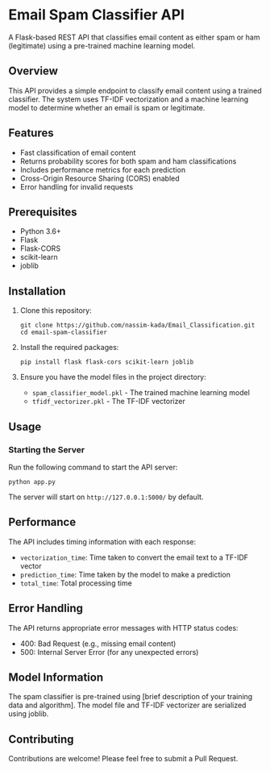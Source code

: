# Email Spam Classifier API

A Flask-based REST API that classifies email content as either spam or ham (legitimate) using a pre-trained machine learning model.

## Overview

This API provides a simple endpoint to classify email content using a trained classifier. The system uses TF-IDF vectorization and a machine learning model to determine whether an email is spam or legitimate.

## Features

- Fast classification of email content
- Returns probability scores for both spam and ham classifications
- Includes performance metrics for each prediction
- Cross-Origin Resource Sharing (CORS) enabled
- Error handling for invalid requests

## Prerequisites

- Python 3.6+
- Flask
- Flask-CORS
- scikit-learn
- joblib

## Installation

1. Clone this repository:
   ```
   git clone https://github.com/nassim-kada/Email_Classification.git
   cd email-spam-classifier
   ```

2. Install the required packages:
   ```
   pip install flask flask-cors scikit-learn joblib
   ```

3. Ensure you have the model files in the project directory:
   - `spam_classifier_model.pkl` - The trained machine learning model
   - `tfidf_vectorizer.pkl` - The TF-IDF vectorizer

## Usage

### Starting the Server

Run the following command to start the API server:

```
python app.py
```

The server will start on `http://127.0.0.1:5000/` by default.


## Performance

The API includes timing information with each response:
- `vectorization_time`: Time taken to convert the email text to a TF-IDF vector
- `prediction_time`: Time taken by the model to make a prediction
- `total_time`: Total processing time

## Error Handling

The API returns appropriate error messages with HTTP status codes:
- 400: Bad Request (e.g., missing email content)
- 500: Internal Server Error (for any unexpected errors)


## Model Information

The spam classifier is pre-trained using [brief description of your training data and algorithm]. The model file and TF-IDF vectorizer are serialized using joblib.


## Contributing

Contributions are welcome! Please feel free to submit a Pull Request.
